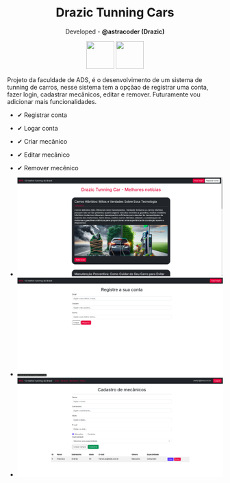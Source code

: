 <h1 align="center">Drazic Tunning Cars</h1>
<p align="center">Developed - <b>@astracoder (Drazic)</b></p>

<p align="center">
  <img width="65" height="65" src="https://cdn.jsdelivr.net/gh/devicons/devicon@latest/icons/bootstrap/bootstrap-original.svg" />
  <img width="65" height="65" src="https://cdn.jsdelivr.net/gh/devicons/devicon@latest/icons/php/php-original.svg" /> 
</p>

<p>
  Projeto da faculdade de ADS, é o desenvolvimento de um sistema de tunning de carros, nesse sistema tem a opçãao de registrar uma conta, fazer login, cadastrar mecânicos, editar e remover. Futuramente vou adicionar mais funcionalidades.
</p>

- ✔ Registrar conta
- ✔ Logar conta
- ✔ Criar mecânico
- ✔ Editar mecânico
- ✔ Remover mecênico

- <img src="/wp1.png">
- <img src="/wp2.png">
- <img src="/wp4.png">
